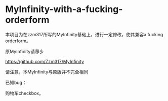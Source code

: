 # MyInfinity-with-a-fucking-orderform

本项目为在zzm317所写的MyInfinity基础上，进行一定修改，使其兼容a fucking orderform。

原MyInfinity请移步

https://github.com/Zzm317/MyInfinity

请注意，本MyInfinity与原版并不完全相同

已知bug：

购物车checkbox。


